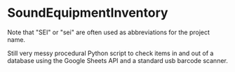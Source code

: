 # SoundEquipmentInventory
 
Note that "SEI" or "sei" are often used as abbreviations for the project name.

Still very messy procedural Python script to check items in and out of a database using the Google Sheets API and a standard usb barcode scanner.
